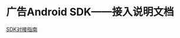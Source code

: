 # 广告Android SDK——接入说明文档

  [SDK对接指南](http://note.youdao.com/noteshare?id=43f5755ab7c5f826ccbc9c030c3274b9)